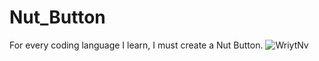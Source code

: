 # Nut_Button
For every coding language I learn, I must create a Nut Button.
![WriytNv](https://user-images.githubusercontent.com/75279704/142511218-5ddd8abd-b2bd-4b2a-b031-ad84a3d4005c.jpg)
